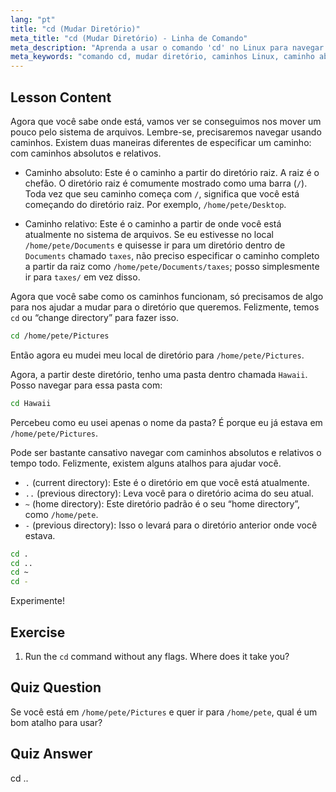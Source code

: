 ```yaml
---
lang: "pt"
title: "cd (Mudar Diretório)"
meta_title: "cd (Mudar Diretório) - Linha de Comando"
meta_description: "Aprenda a usar o comando 'cd' no Linux para navegar por diretórios. Entenda caminhos absolutos, relativos e atalhos úteis. Comece sua jornada no Linux!"
meta_keywords: "comando cd, mudar diretório, caminhos Linux, caminho absoluto, caminho relativo, tutorial Linux, Linux para iniciantes, navegação Linux"
---
```


## Lesson Content

Agora que você sabe onde está, vamos ver se conseguimos nos mover um pouco pelo sistema de arquivos. Lembre-se, precisaremos navegar usando caminhos. Existem duas maneiras diferentes de especificar um caminho: com caminhos absolutos e relativos.

- Caminho absoluto: Este é o caminho a partir do diretório raiz. A raiz é o chefão. O diretório raiz é comumente mostrado como uma barra (`/`). Toda vez que seu caminho começa com `/`, significa que você está começando do diretório raiz. Por exemplo, `/home/pete/Desktop`.

- Caminho relativo: Este é o caminho a partir de onde você está atualmente no sistema de arquivos. Se eu estivesse no local `/home/pete/Documents` e quisesse ir para um diretório dentro de `Documents` chamado `taxes`, não preciso especificar o caminho completo a partir da raiz como `/home/pete/Documents/taxes`; posso simplesmente ir para `taxes/` em vez disso.

Agora que você sabe como os caminhos funcionam, só precisamos de algo para nos ajudar a mudar para o diretório que queremos. Felizmente, temos `cd` ou “change directory” para fazer isso.

```bash
cd /home/pete/Pictures
```

Então agora eu mudei meu local de diretório para `/home/pete/Pictures`.

Agora, a partir deste diretório, tenho uma pasta dentro chamada `Hawaii`. Posso navegar para essa pasta com:

```bash
cd Hawaii
```

Percebeu como eu usei apenas o nome da pasta? É porque eu já estava em `/home/pete/Pictures`.

Pode ser bastante cansativo navegar com caminhos absolutos e relativos o tempo todo. Felizmente, existem alguns atalhos para ajudar você.

- `.` (current directory): Este é o diretório em que você está atualmente.
- `..` (previous directory): Leva você para o diretório acima do seu atual.
- `~` (home directory): Este diretório padrão é o seu “home directory”, como `/home/pete`.
- `-` (previous directory): Isso o levará para o diretório anterior onde você estava.

```bash
cd .
cd ..
cd ~
cd -
```

Experimente!

## Exercise

1. Run the `cd` command without any flags. Where does it take you?

## Quiz Question

Se você está em `/home/pete/Pictures` e quer ir para `/home/pete`, qual é um bom atalho para usar?

## Quiz Answer

cd ..
